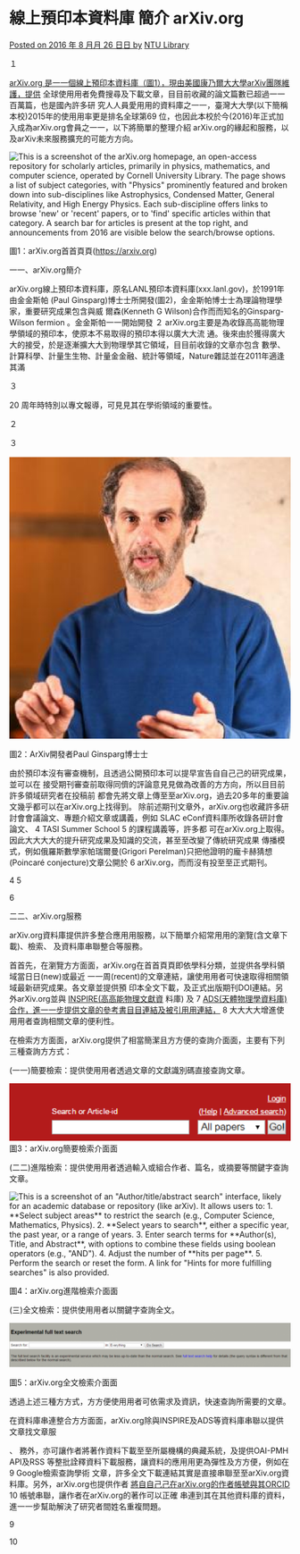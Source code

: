 # 線上預印本資料庫 簡介 arXiv.org

[Posted on 2016 年 8 ⽉月 26 ⽇日 by](http://tul.blog.ntu.edu.tw/archives/17366) [NTU Library](http://tul.blog.ntu.edu.tw/archives/author/tul)

１

[arXiv.org 是⼀一個線上預印本資料庫（圖1），現由美國康乃爾⼤大學arXiv團隊維護，提供](https://arxiv.org/)
全球使⽤用者免費搜尋及下載文章，⽬目前收藏的論文篇數已超過⼀一百萬篇，也是國內許多研
究⼈人員愛⽤用的資料庫之⼀一，臺灣⼤大學(以下簡稱本校)2015年的使⽤用率更是排名全球第69
位，也因此本校於今(2016)年正式加入成為arXiv.org會員之⼀一，以下將簡單的整理介紹
arXiv.org的緣起和服務，以及arXiv未來服務擴充的可能⽅方向。

![This is a screenshot of the arXiv.org homepage, an open-access repository for scholarly articles, primarily in physics, mathematics, and computer science, operated by Cornell University Library.  The page shows a list of subject categories, with "Physics" prominently featured and broken down into sub-disciplines like Astrophysics, Condensed Matter, General Relativity, and High Energy Physics. Each sub-discipline offers links to browse 'new' or 'recent' papers, or to 'find' specific articles within that category. A search bar for articles is present at the top right, and announcements from 2016 are visible below the search/browse options.](images/arXiv.pdf-0-0.png)

圖1：arXiv.org⾸首⾴頁(https://arxiv.org)

⼀一、arXiv.org簡介


arXiv.org線上預印本資料庫，原名LANL預印本資料庫(xxx.lanl.gov)，於1991年由⾦金斯帕
(Paul Ginsparg)博⼠士所開發(圖2)，⾦金斯帕博⼠士為理論物理學家，重要研究成果包含與威
爾森(Kenneth G Wilson)合作⽽而知名的Ginsparg-Wilson fermion 。⾦金斯帕⼀一開始開發 ２
arXiv.org主要是為收錄⾼高能物理學領域的預印本，使原本不易取得的預印本得以廣⼤大流
通。後來由於獲得廣⼤大的接受，於是逐漸擴⼤大到物理學其它領域，⽬目前收錄的文章亦包含
數學、計算科學、計量⽣生物、計量⾦金融、統計等領域，Nature雜誌並在2011年適逢其滿

３

20
周年時特別以專文報導，可⾒見其在學術領域的重要性。


２


３

![This is a medium shot of a middle-aged man with a receding hairline, dark hair, and a graying beard and mustache. He is wearing a blue long-sleeved sweatshirt over a white undershirt. He looks directly at the camera, appearing to be in mid-conversation or explanation, as he gestures with both hands. The background is an indoor setting, with a warm-toned, possibly wooden wall on the left and a lighter, textured wall on the right.](images/arXiv.pdf-1-0.png)

圖2：ArXiv開發者Paul Ginsparg博⼠士


由於預印本沒有審查機制，且透過公開預印本可以提早宣告⾃自⼰己的研究成果，並可以在
接受期刊審查前取得同儕的評論意⾒見做為改善的⽅方向，所以⽬目前許多領域研究者在投稿前
都會先將文章上傳⾄至arXiv.org，過去20多年的重要論文幾乎都可以在arXiv.org上找得到。
除前述期刊文章外，arXiv.org也收藏許多研討會會議論文、專題介紹文章或講義，例如
SLAC eConf資料庫所收錄各研討會論文、 4 TASI  Summer School 5 的課程講義等，許多都
可在arXiv.org上取得。因此⼤大⼤大的提升研究成果及知識的交流，甚⾄至改變了傳統研究成果
傳播模式，例如俄羅斯數學家帕瑞爾曼(Grigori Perelman)只把他證明的龐卡赫猜想
(Poincaré conjecture)文章公開於 6 arXiv.org，⽽而沒有投⾄至正式期刊。


4 5


6


⼆二、arXiv.org服務

arXiv.org資料庫提供許多整合應⽤用服務，以下簡單介紹常⽤用的瀏覽(含文章下載)、檢索、
及資料庫串聯整合等服務。

⾸首先，在瀏覽⽅方⾯面，arXiv.org在⾸首⾴頁即依學科分類，並提供各學科領域當⽇日(new)或最近
⼀一周(recent)的文章連結，讓使⽤用者可快速取得相關領域最新研究成果。各文章並提供預
印本全文下載，及正式出版期刊DOI連結。另外arXiv.org並與 [INSPIRE(⾼高能物理文獻資](https://inspirehep.net/)
料庫) 及 7 [ADS(天體物理學資料庫) 合作，進⼀一步提供文章的參考書⽬目連結及被引⽤用連結，](http://adswww.harvard.edu/) 8
⼤大⼤大增進使⽤用者查詢相關文章的便利性。

在檢索⽅方⾯面，arXiv.org提供了相當簡潔且⽅方便的查詢介⾯面，主要有下列三種查詢⽅方式：

(⼀一)簡要檢索：提供使⽤用者透過文章的文獻識別碼直接查詢文章。


![This image displays a search interface, likely from an academic or scientific research website, set against a solid red background.  It features: \*   A text input field labeled "Search or Article-id". \*   To the right of the input field are links for "\(Help \| Advanced search\)". \*   Below these and to the right is a dropdown menu, currently showing "All papers", and a "Go\!" button. \*   A "Login" link is visible in the upper right corner. All text is white.](images/arXiv.pdf-1-1.png)
圖3：arXiv.org簡要檢索介⾯面

(⼆二)進階檢索：提供使⽤用者透過輸入或組合作者、篇名，或摘要等關鍵字查詢文章。

![This is a screenshot of an "Author/title/abstract search" interface, likely for an academic database or repository \(like arXiv\).  It allows users to: 1.  \*\*Select subject areas\*\* to restrict the search \(e.g., Computer Science, Mathematics, Physics\). 2.  \*\*Select years to search\*\*, either a specific year, the past year, or a range of years. 3.  Enter search terms for \*\*Author\(s\), Title, and Abstract\*\*, with options to combine these fields using boolean operators \(e.g., "AND"\). 4.  Adjust the number of \*\*hits per page\*\*. 5.  Perform the search or reset the form. A link for "Hints for more fulfilling searches" is also provided.](images/arXiv.pdf-2-0.png)

圖4：arXiv.org進階檢索介⾯面

(三)全文檢索：提供使⽤用者以關鍵字查詢全文。

![This is a screenshot of a webpage for an "Experimental full text search." It features a search bar with a text input field labeled "Search for:", a dropdown menu to select the search scope \(currently "Everything"\), and a "Do Search" button. Below this, there is a disclaimer stating that this is an experimental service, potentially less up-to-date than the normal search, and provides a link to "full text search help" for details on its different query syntax.](images/arXiv.pdf-2-1.png)

圖5：arXiv.org全文檢索介⾯面

透過上述三種⽅方式，⽅方便使⽤用者可依需求及資訊，快速查詢所需要的文章。


在資料庫串連整合⽅方⾯面，arXiv.org除與INSPIRE及ADS等資料庫串聯以提供文章找文章服

、
務外，亦可讓作者將著作資料下載⾄至所屬機構的典藏系統，及提供OAI-PMH API及RSS
等整批詮釋資料下載服務，讓資料的應⽤用更為彈性及⽅方便，例如在 9 Google檢索查詢學術
文章，許多全文下載連結其實是直接串聯⾄至arXiv.org資料庫。另外，arXiv.org也提供作者
[將⾃自⼰己在arXiv.org的作者帳號與其ORCID](http://orcid.org/) 10 帳號串聯，讓作者在arXiv.org的著作可以正確
串連到其在其他資料庫的資料，進⼀一步幫助解決了研究者間姓名重複問題。


9


10

